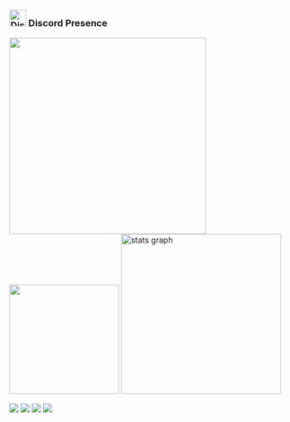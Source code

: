 <h3 align="left"><img width="30" height="30" src="https://www.freepnglogos.com/uploads/discord-logo-png/discord-logo-logodownload-download-logotipos-1.png" alt="Discord Logo"/> Discord Presence</h3>

<img src="https://lanyard.cnrad.dev/api/357077650474532864" height="350">
<img src="http://github-profile-summary-cards.vercel.app/api/cards/profile-details?username=fr1ndz&theme=dracula" height="195">
<img src="https://github-readme-stats.vercel.app/api?username=fr1ndz&hide_title=false&hide_rank=false&show_icons=true&include_all_commits=true&count_private=true&disable_animations=false&theme=dracula&locale=en&hide_border=false" height="285" alt="stats graph"/>

![](http://github-profile-summary-cards.vercel.app/api/cards/repos-per-language?username=fr1ndz&theme=dracula) ![](http://github-profile-summary-cards.vercel.app/api/cards/most-commit-language?username=fr1ndz&theme=dracula)
![](http://github-profile-summary-cards.vercel.app/api/cards/stats?username=fr1ndz&theme=dracula) ![](http://github-profile-summary-cards.vercel.app/api/cards/productive-time?username=fr1ndz&theme=dracula&utcOffset=3)
